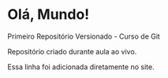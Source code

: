 # Olá, Mundo!
 Primeiro Repositório Versionado - Curso de Git

Repositório criado durante aula ao vivo. 

Essa linha foi adicionada diretamente no site. 
